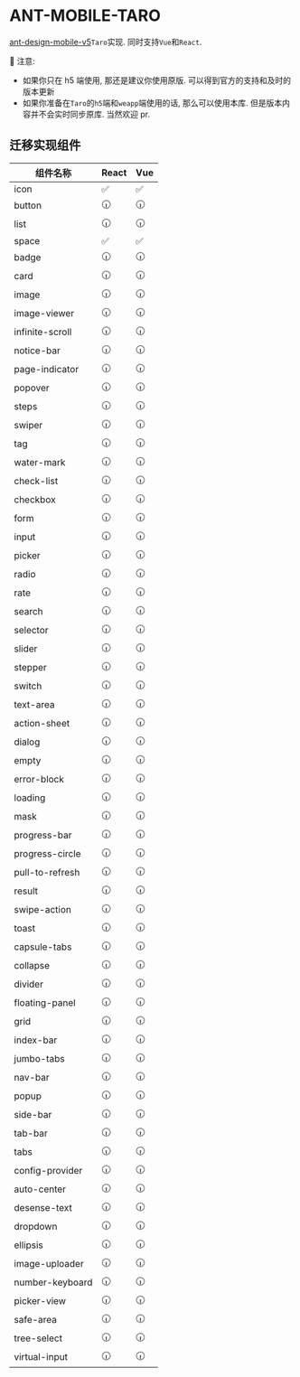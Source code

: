 # ANT-MOBILE-TARO

[ant-design-mobile-v5](https://github.com/ant-design/ant-design-mobile)`Taro`实现. 同时支持`Vue`和`React`.

📢 注意:

- 如果你只在 h5 端使用, 那还是建议你使用原版. 可以得到官方的支持和及时的版本更新
- 如果你准备在`Taro`的`h5`端和`weapp`端使用的话, 那么可以使用本库. 但是版本内容并不会实时同步原库. 当然欢迎 pr.

## 迁移实现组件

| 组件名称        | React | Vue |
| --------------- | ----- | --- |
| icon            | ✅    | ✅  |
| button          | 🕡    | 🕡  |
| list            | 🕡    | 🕡  |
| space           | ✅    | ✅  |
| badge           | 🕡    | 🕡  |
| card            | 🕡    | 🕡  |
| image           | 🕡    | 🕡  |
| image-viewer    | 🕡    | 🕡  |
| infinite-scroll | 🕡    | 🕡  |
| notice-bar      | 🕡    | 🕡  |
| page-indicator  | 🕡    | 🕡  |
| popover         | 🕡    | 🕡  |
| steps           | 🕡    | 🕡  |
| swiper          | 🕡    | 🕡  |
| tag             | 🕡    | 🕡  |
| water-mark      | 🕡    | 🕡  |
| check-list      | 🕡    | 🕡  |
| checkbox        | 🕡    | 🕡  |
| form            | 🕡    | 🕡  |
| input           | 🕡    | 🕡  |
| picker          | 🕡    | 🕡  |
| radio           | 🕡    | 🕡  |
| rate            | 🕡    | 🕡  |
| search          | 🕡    | 🕡  |
| selector        | 🕡    | 🕡  |
| slider          | 🕡    | 🕡  |
| stepper         | 🕡    | 🕡  |
| switch          | 🕡    | 🕡  |
| text-area       | 🕡    | 🕡  |
| action-sheet    | 🕡    | 🕡  |
| dialog          | 🕡    | 🕡  |
| empty           | 🕡    | 🕡  |
| error-block     | 🕡    | 🕡  |
| loading         | 🕡    | 🕡  |
| mask            | 🕡    | 🕡  |
| progress-bar    | 🕡    | 🕡  |
| progress-circle | 🕡    | 🕡  |
| pull-to-refresh | 🕡    | 🕡  |
| result          | 🕡    | 🕡  |
| swipe-action    | 🕡    | 🕡  |
| toast           | 🕡    | 🕡  |
| capsule-tabs    | 🕡    | 🕡  |
| collapse        | 🕡    | 🕡  |
| divider         | 🕡    | 🕡  |
| floating-panel  | 🕡    | 🕡  |
| grid            | 🕡    | 🕡  |
| index-bar       | 🕡    | 🕡  |
| jumbo-tabs      | 🕡    | 🕡  |
| nav-bar         | 🕡    | 🕡  |
| popup           | 🕡    | 🕡  |
| side-bar        | 🕡    | 🕡  |
| tab-bar         | 🕡    | 🕡  |
| tabs            | 🕡    | 🕡  |
| config-provider | 🕡    | 🕡  |
| auto-center     | 🕡    | 🕡  |
| desense-text    | 🕡    | 🕡  |
| dropdown        | 🕡    | 🕡  |
| ellipsis        | 🕡    | 🕡  |
| image-uploader  | 🕡    | 🕡  |
| number-keyboard | 🕡    | 🕡  |
| picker-view     | 🕡    | 🕡  |
| safe-area       | 🕡    | 🕡  |
| tree-select     | 🕡    | 🕡  |
| virtual-input   | 🕡    | 🕡  |
